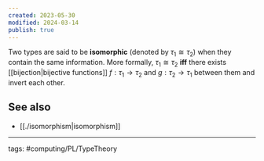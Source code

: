 ```yaml
---
created: 2023-05-30
modified: 2024-03-14
publish: true
---
```


Two types are said to be **isomorphic** (denoted by $\tau_{1} \cong \tau_{2}$) when they contain the same information. More formally, $\tau_{1} \cong \tau_{2}$ **iff** there exists [[bijection|bijective functions]] $f: \tau_{1} \rightarrow \tau_{2}$ and $g: \tau_{2} \rightarrow \tau_{1}$ between them and invert each other.


## See also
- [[./isomorphism|isomorphism]]
---
tags: #computing/PL/TypeTheory